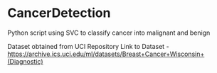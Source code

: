 # CancerDetection
Python script using SVC to classify cancer into malignant and benign

Dataset obtained from UCI Repository
Link to Dataset - https://archive.ics.uci.edu/ml/datasets/Breast+Cancer+Wisconsin+(Diagnostic)

